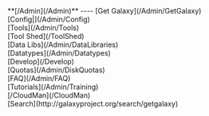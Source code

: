<div class='linkbox'>
**[/Admin](/Admin)**
----
[Get Galaxy](/Admin/GetGalaxy)<br />
[Config|](/Admin/Config)<br />
[Tools](/Admin/Tools)<br />
[Tool Shed](/ToolShed)<br />
[Data Libs](/Admin/DataLibraries)<br />
[Datatypes](/Admin/Datatypes)<br />
[Develop](/Develop)<br />
[Quotas](/Admin/DiskQuotas)<br />
[FAQ](/Admin/FAQ)<br />
[Tutorials](/Admin/Training)<br />
[/CloudMan](/CloudMan)<br />
[Search](http://galaxyproject.org/search/getgalaxy)
</div>
